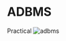# ADBMS
Practical
![adbms](https://github.com/user-attachments/assets/c8be369a-20db-4d53-8e55-55b2f0e4021f)
